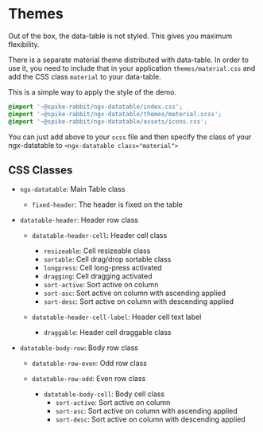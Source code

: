 # Themes

Out of the box, the data-table is not styled. This gives you maximum flexibility.

There is a separate material theme distributed with data-table. In order to use it, you need to
include that in your application `themes/material.css` and add the CSS class `material` to your data-table.

This is a simple way to apply the style of the demo.

```scss
@import '~@spike-rabbit/ngx-datatable/index.css';
@import '~@spike-rabbit/ngx-datatable/themes/material.scss';
@import '~@spike-rabbit/ngx-datatable/assets/icons.css';
```

You can just add above to your `scss` file and then specify the class of your ngx-datatable to `<ngx-datatable class="material">`

## CSS Classes

- `ngx-datatable`: Main Table class

  - `fixed-header`: The header is fixed on the table

- `datatable-header`: Header row class

  - `datatable-header-cell`: Header cell class

    - `resizeable`: Cell resizeable class
    - `sortable`: Cell drag/drop sortable class
    - `longpress`: Cell long-press activated
    - `dragging`: Cell dragging activated
    - `sort-active`: Sort active on column
    - `sort-asc`: Sort active on column with ascending applied
    - `sort-desc`: Sort active on column with descending applied

  - `datatable-header-cell-label`: Header cell text label
    - `draggable`: Header cell draggable class

- `datatable-body-row`: Body row class

  - `datatable-row-even`: Odd row class
  - `datatable-row-odd`: Even row class

    - `datatable-body-cell`: Body cell class
      - `sort-active`: Sort active on column
      - `sort-asc`: Sort active on column with ascending applied
      - `sort-desc`: Sort active on column with descending applied
